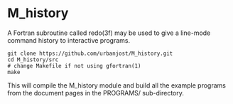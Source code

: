 # M_history

A Fortran subroutine called redo(3f) may be used to give a line-mode
command history to interactive programs.

    git clone https://github.com/urbanjost/M_history.git
    cd M_history/src
    # change Makefile if not using gfortran(1)
    make

This will compile the M_history module and build all the example programs from
the document pages in the PROGRAMS/ sub-directory.
